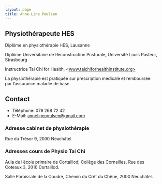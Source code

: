 ```yaml
---
layout: page
title: Anne-Line Poulsen
---
```


## Physiothérapeute HES

Diplôme en physiothérapie HES, Lausanne

Diplôme Universitaire de Reconstruction Posturale, Université Louis Pasteur, Strasbourg

Instructrice Tai Chi for Health, <www.taichiforhealthinstitute.org>

La physiothérapie est pratiquée sur prescription médicale et remboursée par l’assurance maladie de base.

## Contact

* Téléphone: 079 268 72 42
* E-Mail: annelinepoulsen@gmail.com

### Adresse cabinet de physiothérapie

Rue du Trésor 9, 2000 Neuchâtel.

### Adresses cours de Physio Tai Chi

Aula de l’école primaire de Cortaillod, Collège des Corneilles, Rue des Coteaux 3, 2016 Cortaillod.

Salle Paroissale de la Coudre, Chemin du Crêt du Chêne, 2000 Neuchâtel.
